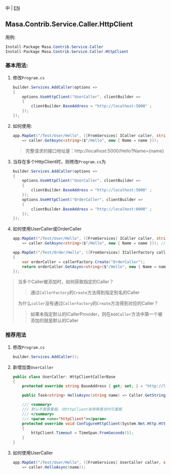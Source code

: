 中 | [EN](README.md)

## Masa.Contrib.Service.Caller.HttpClient

用例:

```c#
Install-Package Masa.Contrib.Service.Caller
Install-Package Masa.Contrib.Service.Caller.HttpClient
```

### 基本用法:

1. 修改`Program.cs`

    ``` C#
    builder.Services.AddCaller(options =>
    {
        options.UseHttpClient("UserCaller", clientBuilder =>
        {
            clientBuilder.BaseAddress = "http://localhost:5000" ;
        });
    });
    ```

2. 如何使用:

    ``` C#
    app.MapGet("/Test/User/Hello", ([FromServices] ICaller caller, string name)
        => caller.GetAsync<string>($"/Hello", new { Name = name }));
    ```

   > 完整请求的接口地址是：http://localhost:5000/Hello?Name={name}

3. 当存在多个HttpClient时，则修改`Program.cs`为

    ``` C#
    builder.Services.AddCaller(options =>
    {
        options.UseHttpClient("UserCaller", clientBuilder =>
        {
            clientBuilder.BaseAddress = "http://localhost:5000" ;
        });
        options.UseHttpClient("OrderCaller", clientBuilder =>
        {
            clientBuilder.BaseAddress = "http://localhost:6000" ;
        });
    });
    ```

4. 如何使用UserCaller或OrderCaller

    ``` C#
    app.MapGet("/Test/User/Hello", ([FromServices] ICaller caller, string name)
        => caller.GetAsync<string>($"/Hello", new { Name = name })); // 获取到的是UserCaller

    app.MapGet("/Test/Order/Hello", ([FromServices] ICallerFactory callerFactory, string name) =>
    {
        var orderCaller = callerFactory.Create("OrderCaller");
        return orderCaller.GetAsync<string>($"/Hello", new { Name = name });
    });
    ```

> 当多个Caller被添加时，如何获取指定的Caller？
>> 通过`CallerFactory`的`Create`方法得到指定别名的Caller
>
> 为什么`caller`没有通过`CallerFactory`的`Create`方法得到对应的Caller？
>> 如果未指定默认的ICallerProvider，则在`AddCaller`方法中第一个被添加的就是默认的Caller

### 推荐用法

1. 修改`Program.cs`

    ``` C#
    builder.Services.AddCaller();
    ```

2. 新增加类`UserCaller`

    ``` C#
    public class UserCaller: HttpClientCallerBase
    {
        protected override string BaseAddress { get; set; } = "http://localhost:5000";

        public Task<string> HelloAsync(string name) => Caller.GetStringAsync($"/Hello", new { Name = name });

        /// <summary>
        /// 默认不需要重载，对httpClient有特殊需求时可重载
        /// </summary>
        /// <param name="httpClient"></param>
        protected override void ConfigureHttpClient(System.Net.Http.HttpClient httpClient)
        {
            httpClient.Timeout = TimeSpan.FromSeconds(5);
        }
    }
    ```

3. 如何使用UserCaller

    ``` C#
    app.MapGet("/Test/User/Hello", ([FromServices] UserCaller caller, string name)
        => caller.HelloAsync(name));
    ```